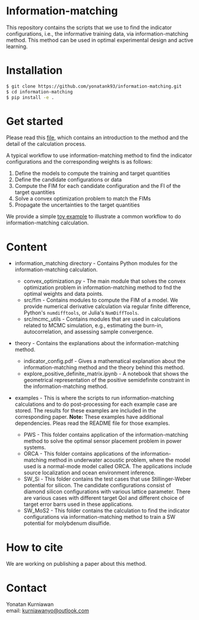 # Information-matching

This repository contains the scripts that we use to find the indicator configurations,
i.e., the informative training data, via information-matching method. This method can be
used in optimal experimental design and active learning.



# Installation

``` bash
$ git clone https://github.com/yonatank93/information-matching.git
$ cd information-matching
$ pip install -e .
```



# Get started

Please read this [file](https://github.com/yonatank93/indicator_configuration/blob/main/indicator_config.pdf),
which contains an introduction to the method and the detail of the calculation process.

A typical workflow to use information-matching method to find the indicator configurations
and the corresponding weights is as follows:
1. Define the models to compute the training and target quantities
2. Define the candidate configurations or data
3. Compute the FIM for each candidate configuration and the FI of the target quantities
4. Solve a convex optimization problem to match the FIMs
5. Propagate the uncertainties to the target quantities

We provide a simple [toy example](https://github.com/yonatank93/information-matching/tree/main/examples/oy_example/toy_example.ipynb)
to illustrate a common workflow to do information-matching calculation.




# Content

* information_matching directory - Contains Python modules for the information-matching
  calculation.
  * convex_optimization.py - The main module that solves the convex optimization problem
	in information-matching method to fnd the optimal weights and data points.
  * src/fim - Contains modules to compute the FIM of a model. We provide numerical
	derivative calculation via regular finite difference, Python's `numdifftools`, or
	Julia's `NumDiffTools`.
  * src/mcmc_utils - Contains modules that are used in calculations related to MCMC
	simulation, e.g., estimating the burn-in, autocorrelation, and assessing sample 
	convergence.
	
* theory - Contains the explanations about the information-matching method.
  * indicator_config.pdf - Gives a mathematical explanation about the information-matching
	method and the theory behind this method.
  * explore_positive_definite_matrix.ipynb - A notebook that shows the geometrical
	representation of the positive semidefinite constraint in the information-matching
	method.

* examples - This is where the scripts to run information-matching calculations and to
  do post-processing for each example case are stored. The results for these examples
  are included in the corresponding paper.
  **Note:** These examples have additional dependencies. Pleas read the README file for
  those examples.
  * PWS - This folder contains application of the information-matching method to solve the
	optimal sensor placement problem in power systems.
  * ORCA - This folder contains applications of the information-matching method in
	underwater acoustic problem, where the model used is a normal-mode model called ORCA.
	The applications include source localization and ocean environment inference.
  * SW_Si - This folder contains the test cases that use Stillinger-Weber potential
	for silicon. The candidate configurations consist of diamond silicon configurations
	with various lattice parameter. There are various cases with different target QoI and
	different choice of target error barrs used in these applications.
  * SW_MoS2 - This folder contains the calculation to find the indicator configurations
	via information-matching method to train a SW potential for molybdenum disulfide.




# How to cite

We are working on publishing a paper about this method.




# Contact

Yonatan Kurniawan </br>
email: [kurniawanyo@outlook.com](mailto:kurniawanyo@outlook.com)
